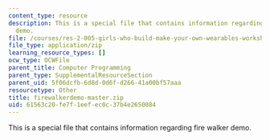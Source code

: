 ```yaml
---
content_type: resource
description: This is a special file that contains information regarding fire walker
  demo.
file: /courses/res-2-005-girls-who-build-make-your-own-wearables-workshop-spring-2015/61563c20fe7f1eefec0c37b4e2650084_firewalkerdemo-master.zip
file_type: application/zip
learning_resource_types: []
ocw_type: OCWFile
parent_title: Computer Programming
parent_type: SupplementalResourceSection
parent_uid: 5f06dcfb-6d8d-0d6f-d266-41a00bf57aaa
resourcetype: Other
title: firewalkerdemo-master.zip
uid: 61563c20-fe7f-1eef-ec0c-37b4e2650084
---
```

This is a special file that contains information regarding fire walker demo.


